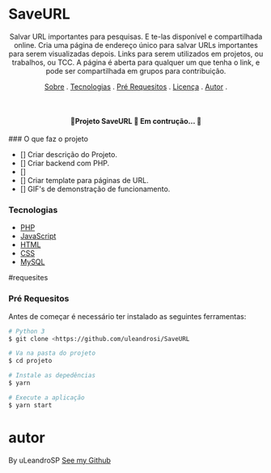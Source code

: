 # SaveURL
<p align="center">Salvar URL importantes para pesquisas. E te-las disponível e compartilhada online. 
Cria uma página de endereço único para salvar URLs importantes para serem visualizadas depois.
Links para serem utilizados em projetos, ou trabalhos, ou TCC.
A página é aberta para qualquer um que tenha o link, e pode ser compartilhada em grupos para contribuição.
</p>

<p align="center">
<a href="#about">Sobre</a> .
<a href="#tecnologias">Tecnologias</a> .
<a href="#requesites">Pré Requesitos</a> .
<a href="#licence">Licença</a> .
<a href="#autor">Autor</a> .
</p>
 
<br>

<h4 align="center">
	🚧Projeto SaveURL	🚀 Em contrução... 🚧
</h4>
### O que faz o projeto

- [] Criar descrição do Projeto.
- [] Criar backend com PHP.
- [] 
- [] Criar template para páginas de URL.
- [] GIF's de demonstração de funcionamento.
	
### Tecnologias
- [PHP]()
- [JavaScript]()
- [HTML]()
- [CSS]()
- [MySQL](https://dev.mysql.com/doc/)

#requesites
### Pré Requesitos
Antes de começar é necessário ter instalado as seguintes ferramentas:

```bash
# Python 3
$ git clone <https://github.com/uleandrosi/SaveURL

# Va na pasta do projeto
$ cd projeto

# Instale as depedências
$ yarn

# Execute a aplicação
$ yarn start
```

# autor
By uLeandroSP [See my Github](https://github.com/UleandroSI)
